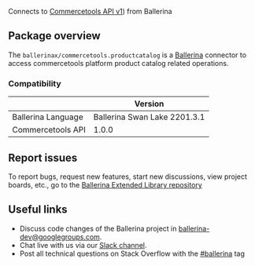 Connects to [Commercetools API v1](https://docs.commercetools.com/api/)) from Ballerina

## Package overview
The `ballerinax/commercetools.productcatalog` is a [Ballerina](https://ballerina.io/) connector to access commercetools platform product catalog related operations.

### Compatibility
|                    | Version                     |
|--------------------|-----------------------------|
| Ballerina Language | Ballerina Swan Lake 2201.3.1|
| Commercetools API  | 1.0.0                       |

## Report issues
To report bugs, request new features, start new discussions, view project boards, etc., go to the [Ballerina Extended Library repository](https://github.com/ballerina-platform/ballerina-extended-library)

## Useful links
- Discuss code changes of the Ballerina project in [ballerina-dev@googlegroups.com](mailto:ballerina-dev@googlegroups.com).
- Chat live with us via our [Slack channel](https://ballerina.io/community/slack/).
- Post all technical questions on Stack Overflow with the [#ballerina](https://stackoverflow.com/questions/tagged/ballerina) tag